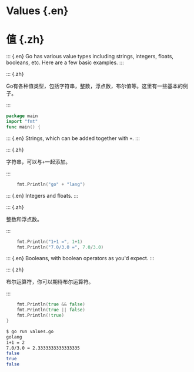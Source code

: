
# Values {.en}


# 值 {.zh}


::: {.en}
Go has various value types including strings,
integers, floats, booleans, etc. Here are a few
basic examples.
:::

::: {.zh}

Go有各种值类型，包括字符串，整数，浮点数，布尔值等。这里有一些基本的例子。

:::


```go
package main
import "fmt"
func main() {
```


::: {.en}
Strings, which can be added together with `+`.
:::

::: {.zh}

字符串，可以与`+`一起添加。

:::


```go
	fmt.Println("go" + "lang")
```


::: {.en}
Integers and floats.
:::

::: {.zh}

整数和浮点数。

:::


```go
	fmt.Println("1+1 =", 1+1)
	fmt.Println("7.0/3.0 =", 7.0/3.0)
```


::: {.en}
Booleans, with boolean operators as you'd expect.
:::

::: {.zh}

布尔运算符，你可以期待布尔运算符。

:::


```go
	fmt.Println(true && false)
	fmt.Println(true || false)
	fmt.Println(!true)
}
```


```sh
$ go run values.go
golang
1+1 = 2
7.0/3.0 = 2.3333333333333335
false
true
false
```



